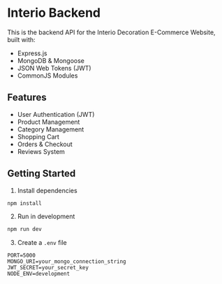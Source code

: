 # Interio Backend

This is the backend API for the Interio Decoration E-Commerce Website, built with:

- Express.js
- MongoDB & Mongoose
- JSON Web Tokens (JWT)
- CommonJS Modules

## Features

- User Authentication (JWT)
- Product Management
- Category Management
- Shopping Cart
- Orders & Checkout
- Reviews System

## Getting Started

1. Install dependencies

```bash
npm install
```

2. Run in development

```bash
npm run dev
```

3. Create a `.env` file

```
PORT=5000
MONGO_URI=your_mongo_connection_string
JWT_SECRET=your_secret_key
NODE_ENV=development
```
